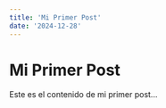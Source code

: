 ```yaml
---
title: 'Mi Primer Post'
date: '2024-12-28'
---
```


# Mi Primer Post

Este es el contenido de mi primer post...
